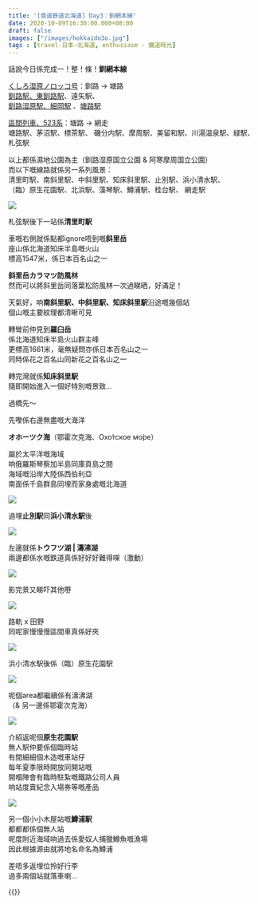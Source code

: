 ```yaml
---
title: '[食道鉄道北海道] Day3：釧網本線'
date: 2020-10-09T16:30:00.000+08:00
draft: false
images: ["/images/hokkaido3o.jpg"]
tags : [travel-日本-北海道, enthusiasm - 鐵道時光]
---
```


話說今日係完成一！整！條！**釧網本線**   

[くしろ湿原ノロッコ号](https://hidie.net/hokkaido3h/)：釧路 → 塘路  
[釧路駅、東釧路駅](https://hidie.net/hokkaido3j/)、遠矢駅、  
[釧路湿原駅、細岡駅](https://hidie.net/hokkaido3k/) 、[塘路駅](https://hidie.net/hokkaido3l/)  

[區間列車、523系](https://hidie.net/hokkaido3m/)：塘路 → 網走  
塘路駅、茅沼駅、標茶駅、	磯分内駅、摩周駅、美留和駅、川湯温泉駅、緑駅、札弦駅  
  
以上都係濕地公園為主（釧路湿原国立公園 & 阿寒摩周国立公園）  
而以下嘅線路就係另一系列風景：  
清里町駅、南斜里駅、中斜里駅、知床斜里駅、止別駅、浜小清水駅、  
（臨）原生花園駅、北浜駅、藻琴駅、鱒浦駅、桂台駅、	網走駅  

![](/images/hokkaido3o1.jpg)

札弦駅後下一站係**清里町駅**

[](/images/hokkaido3o2.jpg)

車嘅右側就係點都ignore唔到嘅**斜里岳**  
座山係北海道知床半島嘅火山  
標高1547米，係日本百名山之一  

[](/images/hokkaido3o3.jpg)

**斜里岳カラマツ防風林**  
然而可以將斜里岳同落葉松防風林一次過睇晒，好滿足！

[](/images/hokkaido3o4.jpg)

天氣好，响**南斜里駅、中斜里駅、知床斜里駅**沿途嘅幾個站  
個山嘅主要紋理都清晰可見  

[](/images/hokkaido3o5.jpg)

轉彎前仲見到**羅臼岳**  
係北海道知床半島火山群主峰  
更標高1661米，毫無疑問亦係日本百名山之一  
同時係花之百名山同新花之百名山之一  

[](/images/hokkaido3o6.jpg)

轉完灣就係**知床斜里駅**  
隨即開始進入一個好特別嘅景致...  

[](/images/hokkaido3o7.jpg)

過橋先～

[](/images/hokkaido3o8.jpg)

先嚟係右邊無盡嘅大海洋  

[](/images/hokkaido3o9.jpg)

**オホーツク海**（鄂霍次克海、Охо́тское мо́ре）

[](/images/hokkaido3o10.jpg)

屬於太平洋嘅海域  
响俄羅斯琴察加半島同庫頁島之間  
海域嘅沿岸大陸係西伯利亞  
南面係千島群島同埋而家身處嘅北海道  

![](/images/hokkaido3o11.jpg)

過埋**止別駅**同**浜小清水駅**後

![](/images/hokkaido3o12.jpg)

左邊就係**トウフツ湖 | 濤沸湖**  
兩邊都係水嘅鉄道真係好好好難得㗎（激動）  

![](/images/hokkaido3o13.jpg)

影完景又睇吓其他嘢

![](/images/hokkaido3o14.jpg)

路軌 x 田野  
同呢家慢慢慢區間車真係好夾

![](/images/hokkaido3o15.jpg)

浜小清水駅後係（臨）原生花園駅  

![](/images/hokkaido3o16.jpg)

呢個area都繼續係有濤沸湖  
（& 另一邊係鄂霍次克海）  

![](/images/hokkaido3o17.jpg)

介紹返呢個**原生花園駅**  
無人駅仲要係個臨時站  
有間細細個木造嘅車站仔  
每年夏季限時開放同開站嘅  
開嗰陣會有臨時駐紮嘅鐵路公司人員  
响站度賣紀念入場券等嘅產品  

![](/images/hokkaido3o18.jpg)

另一個小小木屋站嘅**鱒浦駅**  
都都都係個無人站  
呢度附近海域响過去係愛奴人捕獵鱒魚嘅漁場  
因此根據源由就將地名命名為鱒浦  
  
  
差唔多返埋位拎好行李  
過多兩個站就落車喇...  


{{<hokkaido>}}
